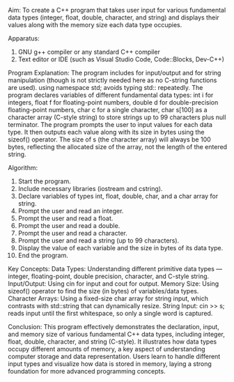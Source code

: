 Aim:
To create a C++ program that takes user input for various fundamental data types (integer, float, double, character, and string) and displays their values along with the memory size each data type occupies.

Apparatus:
1. GNU g++ compiler or any standard C++ compiler
2. Text editor or IDE (such as Visual Studio Code, Code::Blocks, Dev-C++)

Program Explanation:
The program includes <iostream> for input/output and <cstring> for string manipulation (though <cstring> is not strictly needed here as no C-string functions are used).
using namespace std; avoids typing std:: repeatedly.
The program declares variables of different fundamental data types:
int i for integers,
float f for floating-point numbers,
double d for double-precision floating-point numbers,
char c for a single character,
char s[100] as a character array (C-style string) to store strings up to 99 characters plus null terminator.
The program prompts the user to input values for each data type.
It then outputs each value along with its size in bytes using the sizeof() operator.
The size of s (the character array) will always be 100 bytes, reflecting the allocated size of the array, not the length of the entered string.

Algorithm:
1. Start the program.
2. Include necessary libraries (iostream and cstring).
3. Declare variables of types int, float, double, char, and a char array for string.
4. Prompt the user and read an integer.
5. Prompt the user and read a float.
6. Prompt the user and read a double.
7. Prompt the user and read a character.
8. Prompt the user and read a string (up to 99 characters).
9. Display the value of each variable and the size in bytes of its data type.
10. End the program.

Key Concepts:
Data Types: Understanding different primitive data types — integer, floating-point, double precision, character, and C-style string.
Input/Output: Using cin for input and cout for output.
Memory Size: Using sizeof() operator to find the size (in bytes) of variables/data types.
Character Arrays: Using a fixed-size char array for string input, which contrasts with std::string that can dynamically resize.
String Input: cin >> s; reads input until the first whitespace, so only a single word is captured.

Conclusion:
This program effectively demonstrates the declaration, input, and memory size of various fundamental C++ data types, including integer, float, double, character, and string (C-style). It illustrates how data types occupy different amounts of memory, a key aspect of understanding computer storage and data representation. Users learn to handle different input types and visualize how data is stored in memory, laying a strong foundation for more advanced programming concepts.
